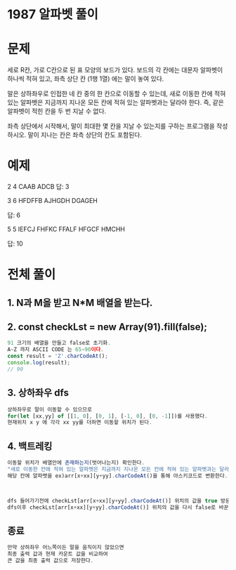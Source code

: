 # 1987 알파벳 풀이

# 문제
세로 R칸, 가로 C칸으로 된 표 모양의 보드가 있다. 보드의 각 칸에는 대문자 알파벳이 하나씩 적혀 있고, 좌측 상단 칸 (1행 1열) 에는 말이 놓여 있다.

말은 상하좌우로 인접한 네 칸 중의 한 칸으로 이동할 수 있는데, 새로 이동한 칸에 적혀 있는 알파벳은 지금까지 지나온 모든 칸에 적혀 있는 알파벳과는 달라야 한다. 즉, 같은 알파벳이 적힌 칸을 두 번 지날 수 없다.

좌측 상단에서 시작해서, 말이 최대한 몇 칸을 지날 수 있는지를 구하는 프로그램을 작성하시오. 말이 지나는 칸은 좌측 상단의 칸도 포함된다.

# 예제
2 4
CAAB
ADCB 
답: 3

3 6
HFDFFB
AJHGDH
DGAGEH

답: 6

5 5
IEFCJ
FHFKC
FFALF
HFGCF
HMCHH

답: 10

# 전체 풀이

## 1. N과 M을 받고 N*M 배열을 받는다.

## 2. const checkLst = new Array(91).fill(false);
 ```javascript
91 크기의 배열을 만들고 false로 초기화.
A~Z 까지 ASCII CODE 는 65~90이다.
const result = 'Z'.charCodeAt();
console.log(result);
// 90
```

## 3. 상하좌우 dfs
```javascript
상하좌우로 말이 이동할 수 있으므로 
for(let [xx,yy] of [[1, 0], [0, 1], [-1, 0], [0, -1]])를 사용했다.
현재위치 x y 에 각각 xx yy를 더하면 이동할 위치가 된다.
```

## 4. 백트레킹
```javascript
이동할 위치가 배열안에 존재하는지(벗어나는지) 확인한다.
"새로 이동한 칸에 적혀 있는 알파벳은 지금까지 지나온 모든 칸에 적혀 있는 알파벳과는 달라야 한다."라는 말이 있으므로 
해당 칸에 알파뱃을 ex)arr[x+xx][y+yy].charCodeAt()을 통해 아스키코드로 변환한다.



dfs 들어가기전에 checkLst[arr[x+xx][y+yy].charCodeAt()] 위치의 값을 true 방문했다고 바꾸고
dfs이후 checkLst[arr[x+xx][y+yy].charCodeAt()] 위치의 값을 다시 false로 바꾼다.
```

## 종료
```javascript
만약 상하좌우 어느쪽이든 말을 움직이지 않았으면 
최종 출력 값과 현재 카운트 값을 비교하여
큰 값을 최종 출력 값으로 저장한다.
```

